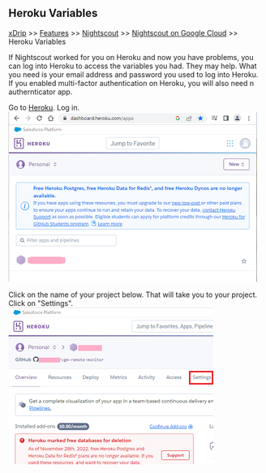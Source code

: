 ## Heroku Variables
[xDrip](../../README.md) >> [Features](../Features_page) >> [Nightscout](../Nightscout_page) >> [Nightscout on Google Cloud](./GoogleCloud) >> Heroku Variables  
  
If Nightscout worked for you on Heroku and now you have problems, you can log into Heroku to access the variables you had.  They may help.  What you need is your email address and password you used to log into Heroku.  If you enabled multi-factor authentication on Heroku, you will also need n authernticator app.  
  
Go to [Heroku](https://www.heroku.com/).  Log in.  
![](./images/HerokuLoggedIn.png)  
  
Click on the name of your project below.  That will take you to your project.  Click on "Settings".  
![](./images/HerokuSettingsClick.png)   
  
